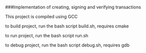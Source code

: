 ###Implementation of creating, signing and verifying transactions

This project is compiled using GCC

to build project, run the bash script build.sh, requires cmake

to run project, run the bash script run.sh

to debug project, run the bash script debug.sh, requires gdb
